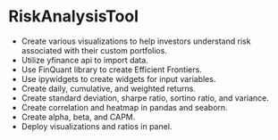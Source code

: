 # RiskAnalysisTool
- Create various visualizations to help investors understand risk associated with their custom portfolios.
- Utilize yfinance api to import data.
- Use FinQuant library to create Efficient Frontiers.
- Use ipywidgets to create widgets for input variables.
- Create daily, cumulative, and weighted returns.
- Create standard deviation, sharpe ratio, sortino ratio, and variance.
- Create correlation and heatmap in pandas and seaborn.
- Create alpha, beta, and CAPM.
- Deploy visualizations and ratios in panel.
   
  
